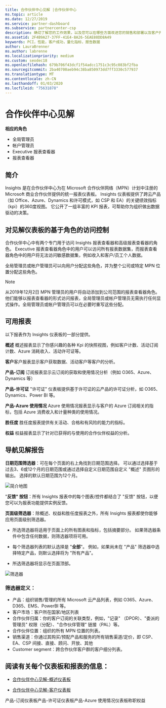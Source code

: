 ```yaml
---
title: 合作伙伴中心见解 |合作伙伴中心
ms.topic: article
ms.date: 12/27/2019
ms.service: partner-dashboard
ms.subservice: partnercenter-csp
description: 确切了解您的工作效果，以及您可以在哪些方面改进您的销售和部署以及客户开发
ms.assetid: 2F4B9A27-37FF-41E4-8A26-5EAE88DD8A49
keywords: PCI，性能，客户成功，量化指标，报告数据
author: LauraBrenner
ms.author: labrenne
ms.localizationpriority: medium
ms.custom: seodec18
ms.openlocfilehash: 679b706f43dcf1f54adcc1751c3c95c083bf2fba
ms.sourcegitcommit: 2ba40700aeb94c38ba850973dd7ff3330c577937
ms.translationtype: MT
ms.contentlocale: zh-CN
ms.lasthandoff: 01/03/2020
ms.locfileid: "75631878"
---
```

# <a name="partner-center-insights"></a>合作伙伴中心见解

**相应的角色**
- 全局管理员
- 帐户管理员
- Executive 报表查看器
- 报表查看器

## <a name="introduction"></a>简介

Insights 是在合作伙伴中心为在 Microsoft 合作伙伴网络（MPN）计划中注册的 Microsoft 商业合作伙伴提供的统一报表仪表板。 Insights 仪表板提供了跨云产品（如 Office、Azure、Dynamics 和许可模式，如 CSP 和 EA）的关键绩效指标（kpi）的360度视图。 它公开了一组丰富的 KPI 报表，可帮助你为组织做出数据驱动的决策。 

## <a name="roles-based-access-control-to-the-insights-dashboard"></a>对见解仪表板的基于角色的访问控制

合作伙伴中心中有两个专门用于访问 Insights 报表查看器和高级报表查看器的角色。  Executive 报表查看器角色中的用户可以访问所有报表数据集，而报表查看器角色中的用户将无法访问敏感数据集，例如收入和客户/员工个人数据。 

全局管理员或帐户管理员可以向用户分配这些角色，并为整个公司或特定 MPN 位置分配这些角色。  

>[!Note] 
>从2019年12月2日 MPN 管理员的用户将自动添加到公司范围的报表查看器角色。 他们能够以报表查看器的形式访问报表，全局管理员或帐户管理员无需执行任何显式操作。全局管理员或帐户管理员可以在必要时重写这些分配。 

## <a name="reports-available"></a>可用报表

以下报表作为 Insights 仪表板的一部分提供。

**概述**   概述报表显示了你感兴趣的各种 Kpi 的快照视图，例如客户计数、活动订阅计数、Azure 消耗收入、活动许可证等。

**客户**客户报表显示客户获取数据、活动客户等客户的分析。 

**产品-订阅**    订阅报表显示云订阅的获取和使用情况分析（例如 O365、Azure、Dynamics 等） 

**产品-许可证**  "许可证" 仪表板提供基于许可证的云产品的许可证分析，如 O365、Dynamics、Power BI 等。

**产品-Azure 使用情况**  Azure 使用情况报表显示与客户的 Azure 订阅相关的指标，包括 Azure 消费收入和计量种类的使用情况。

**胜任度**   胜任度报表提供有关活动、合格和有风险的能力的指标。

**权益**   权益报表显示了针对已获得的与使用的合作伙伴权益的分析。

## <a name="navigating-the-insights-reports"></a>导航见解报告 

**日期范围筛选器**：可在每个页面的右上角找到日期范围选择。 可以通过选择基于过去3、6或12个月的日期范围或通过选择自定义日期范围自定义 "概述" 页图形的输出。 选择的默认日期范围为12个月。 

![简介地图](images/pci/intro1.png)

"**反馈" 按钮**：所有 Insights 报表中的每个图表/控件都结合了 "反馈" 按钮，以便您可以为报表功能提供实例反馈。 

 
**页面级筛选器**：除概述、权益和胜任度报表之外，所有 Insights 报表都使你能够应用页面级别筛选器。 

- 所选筛选器将适用于页面上的所有图表和指标，包括摘要部分。 如果筛选器条件中包含任何数据，则筛选器项将可用。 

- 每个筛选器列表的默认选择是 "**全部**"。 例如，如果尚未在 "产品" 筛选器中选择特定产品，则默认选择将为 "所有产品"。

- 所选筛选器将显示在页面顶部。 

![筛选器](images/pci/filters.png)

 ### <a name="filters-definitions"></a>筛选器定义：

- 产品：组织销售/管理的所有 Microsoft 云产品列表，例如 O365、Azure、D365、EMS、PowerBI 等。
- 客户市场：客户所在国家/地区列表
- 合作伙伴归属：你的客户订阅的关联类型，例如，"记录" （DPOR）、"委派的管理员" 权限（分配）、"合作伙伴管理" 链接（PAL）等。 
- 合作伙伴位置：组织的所有 MPN 位置的列表。 
- 销售渠道：你通过其购买/预配产品和服务的所有销售渠道/定价，即 CSP、EA、CSP 间接、直接、顾问、开放、其他
- Customer segment：跨合作伙伴客户群的客户细分列表。

## <a name="read-about-each-of-the-dashboards-and-reports"></a>阅读有关每个仪表板和报表的信息：

- [合作伙伴中心见解-概述仪表板](pci-overview-report.md) 

- [合作伙伴中心见解-客户仪表板](pci-customer-report.md) 

产品-订阅仪表板产品-许可证仪表板产品-Azure 使用情况仪表板称职权益 






